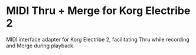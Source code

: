 # MIDI Thru + Merge for Korg Electribe 2

MIDI interface adapter for Korg Electribe 2, facilitating Thru while recording and Merge during playback.
